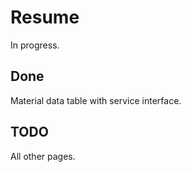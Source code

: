 # Resume
In progress.

## Done
Material data table with service interface.

## TODO
All other pages.
